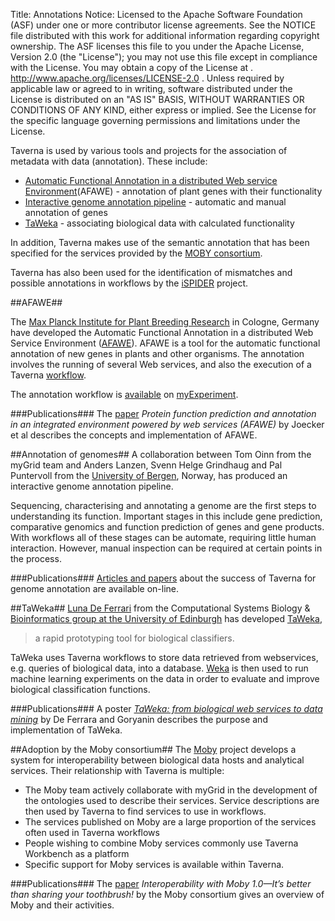 Title:     Annotations
Notice:    Licensed to the Apache Software Foundation (ASF) under one
           or more contributor license agreements.  See the NOTICE file
           distributed with this work for additional information
           regarding copyright ownership.  The ASF licenses this file
           to you under the Apache License, Version 2.0 (the
           "License"); you may not use this file except in compliance
           with the License.  You may obtain a copy of the License at
           .
             http://www.apache.org/licenses/LICENSE-2.0
           .
           Unless required by applicable law or agreed to in writing,
           software distributed under the License is distributed on an
           "AS IS" BASIS, WITHOUT WARRANTIES OR CONDITIONS OF ANY
           KIND, either express or implied.  See the License for the
           specific language governing permissions and limitations
           under the License.

Taverna is used by various tools and projects for the association of metadata with data (annotation). 
These include:
 - [Automatic Functional Annotation in a distributed Web service Environment][1](AFAWE) - 
      annotation of plant genes with their functionality
 - [Interactive genome annotation pipeline][2]</a> - automatic and manual annotation of genes
 - [TaWeka][3] - associating biological data with calculated functionality

In addition, Taverna makes use of the semantic annotation that has been specified for the services provided by 
   the [MOBY consortium][4].

Taverna has also been used for the identification of mismatches and possible annotations in workflows by the 
   [iSPIDER][5] project.

<a name="afawe"></a>
##AFAWE##

The [Max Planck Institute for Plant Breeding Research][6] in Cologne, Germany have developed the 
  Automatic Functional Annotation in a distributed Web Service Environment ([AFAWE][7]). 
AFAWE is a tool for the automatic functional annotation of new genes in plants and other organisms. 
The annotation involves the running of several Web services, and also the execution of a Taverna [workflow][8].

The annotation workflow is [available][9] on [myExperiment][10].

###Publications###
The [paper][11] *Protein function prediction and annotation in an integrated environment powered by web services 
  (AFAWE)* by Joecker et al describes the concepts and implementation of AFAWE.

<a name="annotation-of-genomes"></a>
##Annotation of genomes##
A collaboration between Tom Oinn from the myGrid team and Anders Lanzen, Svenn Helge Grindhaug and 
   Pal Puntervoll from the [University of Bergen][13], Norway, has produced an interactive genome annotation 
   pipeline.

Sequencing, characterising and annotating a genome are the first steps to understanding its function. 
Important stages in this include gene prediction, comparative genomics and function prediction of genes and 
   gene products. 
With workflows all of these stages can be automate, requiring little human interaction. 
However, manual inspection can be required at certain points in the process.

###Publications###
[Articles and papers](http://scholar.google.co.uk/scholar?q=Taverna+for+genome+annotation) 
   about the success of Taverna for genome annotation are available on-line.

<a name="taweka"></a>
##TaWeka##
[Luna De Ferrari][15] from the Computational Systems Biology &amp; 
   [Bioinformatics group at the University of Edinburgh][16] has developed [TaWeka][17],

> a rapid prototyping tool for biological classifiers.

TaWeka uses Taverna workflows to store data retrieved from webservices, e.g. queries of biological data, 
   into a database. 
[Weka][18] is then used to run machine learning experiments on the data in order to evaluate and improve 
   biological classification functions.

###Publications###
A poster [*TaWeka: from biological web services to data mining*][19] by De Ferrara and Goryanin describes the 
   purpose and implementation of TaWeka.

<a name="adoption-by-moby"></a>
##Adoption by the Moby consortium##
The [Moby][20] project develops a system for interoperability between biological data hosts and 
   analytical services. 
Their relationship with Taverna is multiple:

 - The Moby team actively collaborate with myGrid in the development of the ontologies used to describe their 
      services. 
   Service descriptions are then used by Taverna to find services to use in workflows.
 - The services published on Moby are a large proportion of the services often used in Taverna workflows
 - People wishing to combine Moby services commonly use Taverna Workbench as a platform
 - Specific support for Moby services is available within Taverna.

###Publications###
The [paper][21] *Interoperability with Moby 1.0—It’s better than sharing your toothbrush!* by the 
   Moby consortium gives an overview of Moby and their activities.

  [1]: #afawe
  [2]: #annotation-of-genomes
  [3]: #taweka
  [4]: #adoption-by-moby
  [5]: /introduction/related-projects#ispider
  [6]: http://www.mpiz-koeln.mpg.de/2169/en
  [7]: http://bioinfo.mpiz-koeln.mpg.de/afawe/
  [8]: http://bioinfo.mpiz-koeln.mpg.de/afawe/help/Tools.html#SIFTER
  [9]: http://www.myexperiment.org/workflows/95
  [10]: http://www.myexperiment.org/
  [11]: http://dx.doi.org/10.1093/bioinformatics/btn394
  [13]: http://www.uib.no/en
  [15]: http://homepages.inf.ed.ac.uk/ldeferra/
  [16]: http://www.bioinformatics.ed.ac.uk/
  [17]: http://mook.inf.ed.ac.uk/twiki/bin/view.cgi/PublicCSB/TaWeka
  [18]: http://www.cs.waikato.ac.nz/ml/weka/
  [19]: http://mook.inf.ed.ac.uk/twiki/pub/PublicCSB/TaWekaPosters/colourA4_16.pdf
  [20]: http://biomoby.open-bio.org/
  [21]: http://dx.doi.org/10.1093/bib/bbn003
  [22]: #d